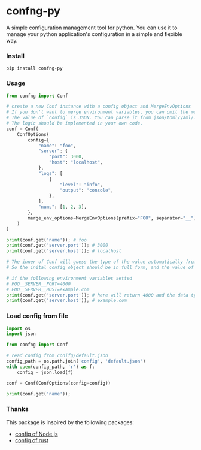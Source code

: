 # confng-py

A simple configuration management tool for python.
You can use it to manage your python application's configuration in a simple and flexible way.

### Install

```
pip install confng-py
```

### Usage

```python
from confng import Conf

# create a new Conf instance with a config object and MergeEnvOptions
# If you don't want to merge environment variables, you can omit the merge_env_options option.
# The value of `config` is JSON. You can parse it from json/toml/yaml/... file, or directly pass an object.
# The logic should be implemented in your own code.
conf = Conf(
    ConfOptions(
        config={
            "name": "foo",
            "server": {
                "port": 3000,
                "host": "localhost",
            },
            "logs": [
                {
                    "level": "info",
                    "output": "console",
                },
            ],
            "nums": [1, 2, 3],
        },
        merge_env_options=MergeEnvOptions(prefix="FOO", separator="__"),
    )
)

print(conf.get('name')); # foo
print(conf.get('server.port')); # 3000
print(conf.get('server.host')); # localhost

# The inner of Conf will guess the type of the value automatically from the initial config object.
# So the inital config object should be in full form, and the value of each key should be in the correct type.

# if the following environment variables setted 
# FOO__SERVER__PORT=4000 
# FOO__SERVER__HOST=example.com
print(conf.get('server.port')); # here will return 4000 and the data type is number.
print(conf.get('server.host')); # example.com
```

### Load config from file

```python
import os
import json

from confng import Conf

# read config from conifg/default.json
config_path = os.path.join('config', 'default.json')
with open(config_path, 'r') as f:
    config = json.load(f)

conf = Conf(ConfOptions(config=config))

print(conf.get('name'));
```

### Thanks

This package is inspired by the following packages:

- [config of Node.js](https://www.npmjs.com/package/config)
- [config of rust](https://crates.io/crates/config)